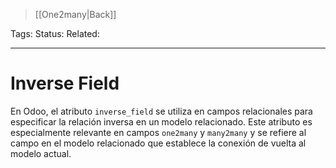 > [[One2many|Back]]

Tags: 
Status: 
Related: 

___

# Inverse Field

En Odoo, el atributo `inverse_field` se utiliza en campos relacionales para especificar la relación inversa en un modelo relacionado. Este atributo es especialmente relevante en campos `one2many` y `many2many` y se refiere al campo en el modelo relacionado que establece la conexión de vuelta al modelo actual.